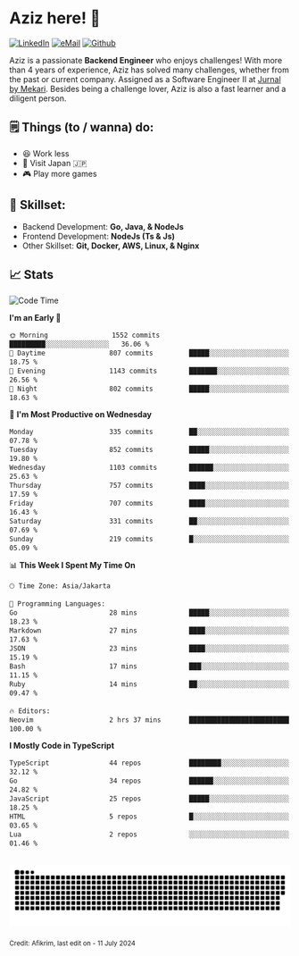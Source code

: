 # Aziz here! 👋

[![LinkedIn](https://img.shields.io/static/v1?message=afikrim&logo=linkedin&label=&color=0077B5&logoColor=white&labelColor=&style=for-the-badge)](https://www.linkedin.com/in/afikrim)
[![eMail](https://img.shields.io/static/v1?message=afikrim10@gmail.com&logo=gmail&label=&color=D14836&logoColor=white&labelColor=&style=for-the-badge)](mailto:afikrim10@gmail.com)
[![Github](https://komarev.com/ghpvc/?username=afikrim&label=Visitors&style=for-the-badge)](https://www.github.com/afikrim)

<!--Introduction-->
Aziz is a passionate **Backend Engineer** who enjoys challenges! With more than 4 years of experience, Aziz has solved many challenges, whether from the past or current company. Assigned as a Software Engineer II at [Jurnal by Mekari](https://jurnal.id). Besides being a challenge lover, Aziz is also a fast learner and a diligent person.

<!--Things TODO-->
## 🗒️ Things (to / wanna) do:

- 😆 Work less
- 🚀 Visit Japan 🇯🇵
- 🎮 Play more games

<!--Skillset-->
## 🏅 Skillset:

- Backend Development: **Go, Java, & NodeJs**
- Frontend Development: **NodeJs (Ts & Js)**
- Other Skillset: **Git, Docker, AWS, Linux, & Nginx**

## 📈 Stats  

<!--START_SECTION:waka-->
![Code Time](http://img.shields.io/badge/Code%20Time-2%2C000%20hrs%2016%20mins-blue)

**I'm an Early 🐤** 

```text
🌞 Morning                1552 commits        █████████░░░░░░░░░░░░░░░░   36.06 % 
🌆 Daytime                807 commits         █████░░░░░░░░░░░░░░░░░░░░   18.75 % 
🌃 Evening                1143 commits        ███████░░░░░░░░░░░░░░░░░░   26.56 % 
🌙 Night                  802 commits         █████░░░░░░░░░░░░░░░░░░░░   18.63 % 
```
📅 **I'm Most Productive on Wednesday** 

```text
Monday                   335 commits         ██░░░░░░░░░░░░░░░░░░░░░░░   07.78 % 
Tuesday                  852 commits         █████░░░░░░░░░░░░░░░░░░░░   19.80 % 
Wednesday                1103 commits        ██████░░░░░░░░░░░░░░░░░░░   25.63 % 
Thursday                 757 commits         ████░░░░░░░░░░░░░░░░░░░░░   17.59 % 
Friday                   707 commits         ████░░░░░░░░░░░░░░░░░░░░░   16.43 % 
Saturday                 331 commits         ██░░░░░░░░░░░░░░░░░░░░░░░   07.69 % 
Sunday                   219 commits         █░░░░░░░░░░░░░░░░░░░░░░░░   05.09 % 
```


📊 **This Week I Spent My Time On** 

```text
🕑︎ Time Zone: Asia/Jakarta

💬 Programming Languages: 
Go                       28 mins             █████░░░░░░░░░░░░░░░░░░░░   18.23 % 
Markdown                 27 mins             ████░░░░░░░░░░░░░░░░░░░░░   17.63 % 
JSON                     23 mins             ████░░░░░░░░░░░░░░░░░░░░░   15.19 % 
Bash                     17 mins             ███░░░░░░░░░░░░░░░░░░░░░░   11.15 % 
Ruby                     14 mins             ██░░░░░░░░░░░░░░░░░░░░░░░   09.47 % 

🔥 Editors: 
Neovim                   2 hrs 37 mins       █████████████████████████   100.00 % 
```

**I Mostly Code in TypeScript** 

```text
TypeScript               44 repos            ████████░░░░░░░░░░░░░░░░░   32.12 % 
Go                       34 repos            ██████░░░░░░░░░░░░░░░░░░░   24.82 % 
JavaScript               25 repos            █████░░░░░░░░░░░░░░░░░░░░   18.25 % 
HTML                     5 repos             █░░░░░░░░░░░░░░░░░░░░░░░░   03.65 % 
Lua                      2 repos             ░░░░░░░░░░░░░░░░░░░░░░░░░   01.46 % 
```




<!--END_SECTION:waka-->


<br clear="both">

<div align="center">
  <img src="https://raw.githubusercontent.com/afikrim/afikrim/output/snake.svg" alt="Snake animation" />
</div>


<sub>Credit: Afikrim, last edit on - 11 July 2024</sub>
